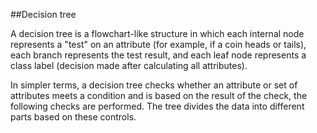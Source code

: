 ##Decision tree

A decision tree is a flowchart-like structure in which each internal node represents a "test" on an attribute (for example, if a coin heads or tails), each branch represents the test result, and each leaf node represents a class label (decision made after calculating all attributes).

In simpler terms, a decision tree checks whether an attribute or set of attributes meets a condition and is based on the result of the check, the following checks are performed. The tree divides the data into different parts based on these controls.
